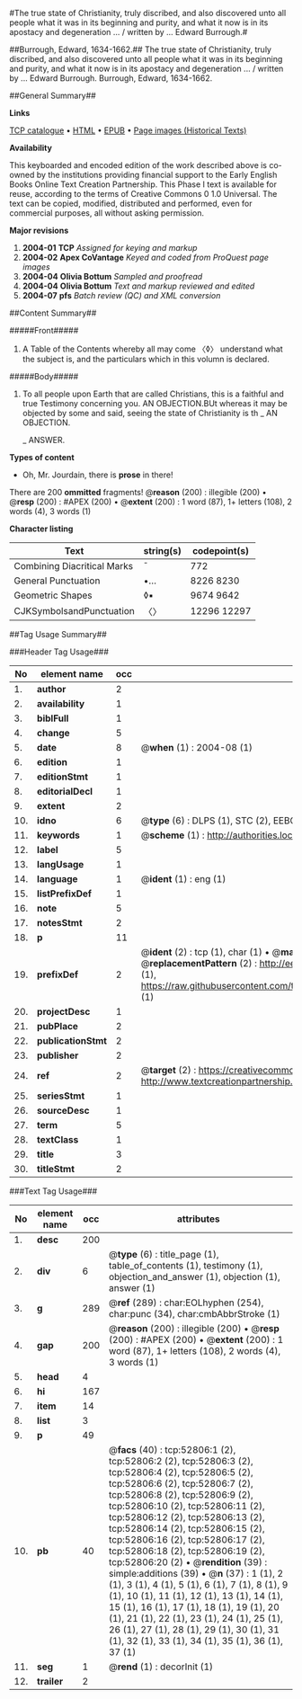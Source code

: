 #The true state of Christianity, truly discribed, and also discovered unto all people what it was in its beginning and purity, and what it now is in its apostacy and degeneration ... / written by ... Edward Burrough.#

##Burrough, Edward, 1634-1662.##
The true state of Christianity, truly discribed, and also discovered unto all people what it was in its beginning and purity, and what it now is in its apostacy and degeneration ... / written by ... Edward Burrough.
Burrough, Edward, 1634-1662.

##General Summary##

**Links**

[TCP catalogue](http://www.ota.ox.ac.uk/tcp/)  • 
[HTML](http://tei.it.ox.ac.uk/tcp/Texts-HTML/free/A30/A30556.html)  • 
[EPUB](http://tei.it.ox.ac.uk/tcp/Texts-EPUB/free/A30/A30556.epub) • 
[Page images (Historical Texts)](https://data.historicaltexts.jisc.ac.uk/view?pubId=eebo-12033303e&pageId=eebo-12033303e-52806-1)

**Availability**

This keyboarded and encoded edition of the
	       work described above is co-owned by the institutions
	       providing financial support to the Early English Books
	       Online Text Creation Partnership. This Phase I text is
	       available for reuse, according to the terms of Creative
	       Commons 0 1.0 Universal. The text can be copied,
	       modified, distributed and performed, even for
	       commercial purposes, all without asking permission.

**Major revisions**

1. __2004-01__ __TCP__ *Assigned for keying and markup*
1. __2004-02__ __Apex CoVantage__ *Keyed and coded from ProQuest page images*
1. __2004-04__ __Olivia Bottum__ *Sampled and proofread*
1. __2004-04__ __Olivia Bottum__ *Text and markup reviewed and edited*
1. __2004-07__ __pfs__ *Batch review (QC) and XML conversion*

##Content Summary##

#####Front#####

1. A Table of the Contents whereby all may come 〈◊〉 understand what the subject is, and the particulars which in this volumn is declared.

#####Body#####

1. To all people upon Earth that are called Christians, this is a faithful and true Testimony concerning you.
AN OBJECTION.BUt whereas it may be objected by some and said, seeing the state of Christianity is th
    _ AN OBJECTION.

    _ ANSWER.

**Types of content**

  * Oh, Mr. Jourdain, there is **prose** in there!

There are 200 **ommitted** fragments! 
 @__reason__ (200) : illegible (200)  •  @__resp__ (200) : #APEX (200)  •  @__extent__ (200) : 1 word (87), 1+ letters (108), 2 words (4), 3 words (1)

**Character listing**


|Text|string(s)|codepoint(s)|
|---|---|---|
|Combining             Diacritical Marks|̄|772|
|General Punctuation|•…|8226 8230|
|Geometric Shapes|◊▪|9674 9642|
|CJKSymbolsandPunctuation|〈〉|12296 12297|

##Tag Usage Summary##

###Header Tag Usage###

|No|element name|occ|attributes|
|---|---|---|---|
|1.|__author__|2||
|2.|__availability__|1||
|3.|__biblFull__|1||
|4.|__change__|5||
|5.|__date__|8| @__when__ (1) : 2004-08 (1)|
|6.|__edition__|1||
|7.|__editionStmt__|1||
|8.|__editorialDecl__|1||
|9.|__extent__|2||
|10.|__idno__|6| @__type__ (6) : DLPS (1), STC (2), EEBO-CITATION (1), OCLC (1), VID (1)|
|11.|__keywords__|1| @__scheme__ (1) : http://authorities.loc.gov/ (1)|
|12.|__label__|5||
|13.|__langUsage__|1||
|14.|__language__|1| @__ident__ (1) : eng (1)|
|15.|__listPrefixDef__|1||
|16.|__note__|5||
|17.|__notesStmt__|2||
|18.|__p__|11||
|19.|__prefixDef__|2| @__ident__ (2) : tcp (1), char (1)  •  @__matchPattern__ (2) : ([0-9\-]+):([0-9IVX]+) (1), (.+) (1)  •  @__replacementPattern__ (2) : http://eebo.chadwyck.com/downloadtiff?vid=$1&page=$2 (1), https://raw.githubusercontent.com/textcreationpartnership/Texts/master/tcpchars.xml#$1 (1)|
|20.|__projectDesc__|1||
|21.|__pubPlace__|2||
|22.|__publicationStmt__|2||
|23.|__publisher__|2||
|24.|__ref__|2| @__target__ (2) : https://creativecommons.org/publicdomain/zero/1.0/ (1), http://www.textcreationpartnership.org/docs/. (1)|
|25.|__seriesStmt__|1||
|26.|__sourceDesc__|1||
|27.|__term__|5||
|28.|__textClass__|1||
|29.|__title__|3||
|30.|__titleStmt__|2||


###Text Tag Usage###

|No|element name|occ|attributes|
|---|---|---|---|
|1.|__desc__|200||
|2.|__div__|6| @__type__ (6) : title_page (1), table_of_contents (1), testimony (1), objection_and_answer (1), objection (1), answer (1)|
|3.|__g__|289| @__ref__ (289) : char:EOLhyphen (254), char:punc (34), char:cmbAbbrStroke (1)|
|4.|__gap__|200| @__reason__ (200) : illegible (200)  •  @__resp__ (200) : #APEX (200)  •  @__extent__ (200) : 1 word (87), 1+ letters (108), 2 words (4), 3 words (1)|
|5.|__head__|4||
|6.|__hi__|167||
|7.|__item__|14||
|8.|__list__|3||
|9.|__p__|49||
|10.|__pb__|40| @__facs__ (40) : tcp:52806:1 (2), tcp:52806:2 (2), tcp:52806:3 (2), tcp:52806:4 (2), tcp:52806:5 (2), tcp:52806:6 (2), tcp:52806:7 (2), tcp:52806:8 (2), tcp:52806:9 (2), tcp:52806:10 (2), tcp:52806:11 (2), tcp:52806:12 (2), tcp:52806:13 (2), tcp:52806:14 (2), tcp:52806:15 (2), tcp:52806:16 (2), tcp:52806:17 (2), tcp:52806:18 (2), tcp:52806:19 (2), tcp:52806:20 (2)  •  @__rendition__ (39) : simple:additions (39)  •  @__n__ (37) : 1 (1), 2 (1), 3 (1), 4 (1), 5 (1), 6 (1), 7 (1), 8 (1), 9 (1), 10 (1), 11 (1), 12 (1), 13 (1), 14 (1), 15 (1), 16 (1), 17 (1), 18 (1), 19 (1), 20 (1), 21 (1), 22 (1), 23 (1), 24 (1), 25 (1), 26 (1), 27 (1), 28 (1), 29 (1), 30 (1), 31 (1), 32 (1), 33 (1), 34 (1), 35 (1), 36 (1), 37 (1)|
|11.|__seg__|1| @__rend__ (1) : decorInit (1)|
|12.|__trailer__|2||
